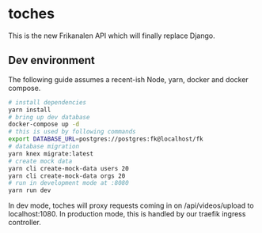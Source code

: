 # toches

This is the new Frikanalen API which will finally replace Django.

## Dev environment

The following guide assumes a recent-ish Node, yarn, docker and docker compose.

```bash
# install dependencies
yarn install
# bring up dev database
docker-compose up -d
# this is used by following commands
export DATABASE_URL=postgres://postgres:fk@localhost/fk
# database migration
yarn knex migrate:latest
# create mock data
yarn cli create-mock-data users 20
yarn cli create-mock-data orgs 20
# run in development mode at :8080
yarn run dev
```

In dev mode, toches will proxy requests coming in on /api/videos/upload to localhost:1080.
In production mode, this is handled by our traefik ingress controller.
